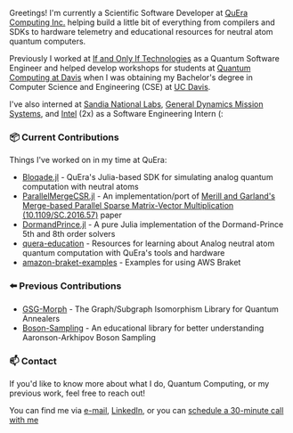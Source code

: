 Greetings! I'm currently a Scientific Software Developer at [QuEra Computing Inc.](https://www.quera.com/) helping build a little bit of everything from compilers and SDKs to hardware telemetry and educational resources for neutral atom quantum computers.

Previously I worked at [If and Only If Technologies](https://iff.bio/) as a Quantum Software Engineer and helped develop workshops for students at [Quantum Computing at Davis](https://quist.ucdavis.edu/QCD) when I was obtaining my Bachelor's degree in Computer Science and Engineering (CSE) at [UC Davis](https://ece.ucdavis.edu/). 

I've also interned at [Sandia National Labs](https://www.sandia.gov/), [General Dynamics Mission Systems](https://gdmissionsystems.com/), and [Intel](https://www.intel.com/content/www/us/en/homepage.html) (2x) as a Software Engineering Intern (: 

### 📦 Current Contributions

Things I've worked on in my time at QuEra:

- [Bloqade.jl](https://github.com/QuEraComputing/Bloqade.jl) - QuEra's Julia-based SDK for simulating analog quantum computation with neutral atoms
- [ParallelMergeCSR.jl](https://github.com/QuEraComputing/ParallelMergeCSR.jl) - An implementation/port of [Merill and Garland's Merge-based Parallel Sparse Matrix-Vector Multiplication (10.1109/SC.2016.57)](https://rd.yyrcd.com/CUDA/2022-03-14-Merge-based%20Parallel%20Sparse%20Matrix-Vector%20Multiplication.pdf) paper 
- [DormandPrince.jl](https://github.com/QuEraComputing/DormandPrince.jl) - A pure Julia implementation of the Dormand-Prince 5th and 8th order solvers
- [quera-education](https://github.com/QuEraComputing/quera-education) - Resources for learning about Analog neutral atom quantum computation with QuEra's tools and hardware
- [amazon-braket-examples](https://github.com/amazon-braket/amazon-braket-examples) - Examples for using AWS Braket

### ⬅️ Previous Contributions
- [GSG-Morph](https://github.com/IffTech/GSG-Morph) - The Graph/Subgraph Isomorphism Library for Quantum Annealers
- [Boson-Sampling](https://github.com/IffTech/Boson-Sampling) - An educational library for better understanding Aaronson-Arkhipov Boson Sampling


### 📫 Contact
If you'd like to know more about what I do, Quantum Computing, or my previous work, feel free to reach out!

You can find me via [e-mail](mailto:johnzl.dev@gmail.com), [LinkedIn](https://www.linkedin.com/in/jzl/), or you can [schedule a 30-minute call with me](https://calendly.com/johnzl)



